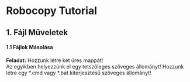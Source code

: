 # Robocopy Tutorial

## 1. Fájl Műveletek  

#### 1.1 Fájlok Másolása

<b>Feladat:</b> Hozzunk létre két üres mappát!  
Az egyikben helyezzünk el egy tetszőleges szöveges állományt!
Hozzunk létre egy *.cmd vagy *.bat kiterjesztésű szöveges állományt!


